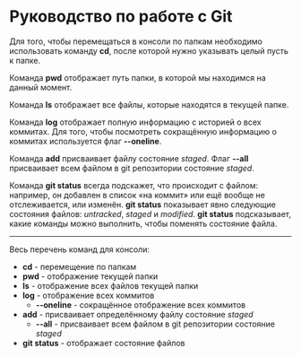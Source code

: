 # Руководство по работе с Git

Для того, чтобы перемещаться в консоли по папкам необходимо использовать команду **cd**, после которой нужно указывать целый пусть к папке.

Команда **pwd** отображает путь папки, в которой мы находимся на данный момент.

Команда **ls** отображает все файлы, которые находятся в текущей папке.

Команда **log** отображает полную информацию с историей о всех коммитах. Для того, чтобы посмотреть сокращённую информацию о коммитах используется флаг **--oneline**.

Команда **add** присваивает файлу состояние *staged*. Флаг **--all** присваивает всем файлом в git репозитории состояние *staged*.

Команда **git status** всегда подскажет, что происходит с файлом: например, он добавлен в список «на коммит» или ещё вообще не отслеживается, или изменён. **git status** показывает явно следующие состояния файлов: *untracked*, *staged* и *modified*. **git status** подсказывает, какие команды можно выполнить, чтобы поменять состояние файла.

---

Весь перечень команд для консоли:

+ **cd** - перемещение по папкам
+ **pwd** - отображение текущей папки
+ **ls** - отображение всех файлов текущей папки
+ **log** - отображение всех коммитов
  + **--oneline** - сокращённое отображение всех коммитов
+ **add** - присваивает определённому файлу состояние *staged* 
  + **--all** -  присваивает всем файлом в git репозитории состояние *staged*
+ **git status** - отображает состояние файлов
